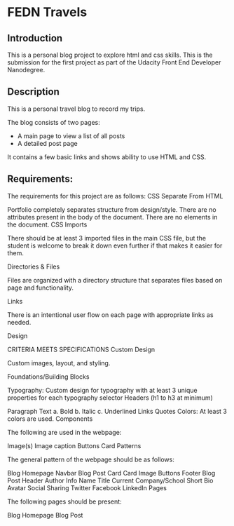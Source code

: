 # FEDN Travels


## Introduction

This is a personal blog project to explore html and css skills. This is the submission for the first project as part of the Udacity Front End Developer Nanodegree.


## Description

This is a personal travel blog to record my trips.

The blog consists of two pages:
- A main page to view a list of all posts
- A detailed post page

It contains a few basic links and shows ability to use HTML and CSS.



## Requirements:

The requirements for this project are as follows:
CSS Separate From HTML

Portfolio completely separates structure from design/style.
There are no attributes present in the body of the document.
There are no elements in the document.
CSS Imports

There should be at least 3 imported files in the main CSS file, but the student is welcome to break it down even further if that makes it easier for them.

Directories & Files

Files are organized with a directory structure that separates files based on page and functionality.

Links

There is an intentional user flow on each page with appropriate links as needed.

Design

CRITERIA
MEETS SPECIFICATIONS
Custom Design

Custom images, layout, and styling.

Foundations/Building Blocks

Typography: Custom design for typography with at least 3 unique properties for each typography selector
Headers (h1 to h3 at minimum)

Paragraph Text
a. Bold
b. Italic
c. Underlined
Links
Quotes
Colors: At least 3 colors are used.
Components

The following are used in the webpage:

Image(s)
Image caption
Buttons
Card
Patterns

The general pattern of the webpage should be as follows:

Blog Homepage
Navbar
Blog Post Card
Card
Image
Buttons
Footer
Blog Post
Header
Author Info
Name
Title
Current Company/School
Short Bio
Avatar
Social Sharing
Twitter
Facebook
LinkedIn
Pages

The following pages should be present:

Blog Homepage
Blog Post
